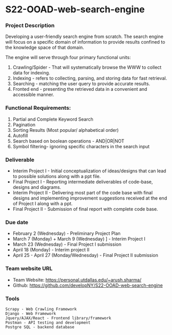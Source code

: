 # S22-OOAD-web-search-engine

### Project Description
Developing a user-friendly search engine from scratch. The search engine will focus on a specific domain of information to provide results confined to the knowledge space of that domain. 
 
The engine will serve through four primary functional units:
  1. Crawling/Spider  - That will systematically browse the WWW to collect data for   indexing.
  2. Indexing - refers to collecting, parsing, and storing data for fast retrieval.
  3. Searching - matching the user query to provide accurate results.
  4. Fronted end - presenting the retrieved data in a convenient and accessible manner.


### Functional Requirements:
  1. Partial and Complete Keyword Search 
  2. Pagination
  3. Sorting Results (Most popular/ alphabetical order)
  4. Autofill
  5. Search based on boolean operations - AND|OR|NOT
  6. Symbol filtering- ignoring specific characters in the search input

### Deliverable
- Interim Project I - Initial conceptualization of ideas/designs that can lead to possible solutions along with a ppt file.
- Final Project I - Reporting intermediate deliverables of code-base, designs and diagrams.
- Interim Project II - Delivering most part of the code base with final designs and implementing improvement suggestions received at the end of Project I along with a ppt.
- Final Project II - Submission of final report with complete code base.

### Due date 
- February 2 (Wednesday) - Preliminary Project Plan
- March 7 (Monday) + March 9 (Wednesday) ] - Interim Project I
- March 23 (Wednesday) - Final Project I submission
- April 18 (Monday) - Interim project II
- April 25 - April 27 (Monday/Wednesday) - Final Project II submission

### Team website URL
- Team Website: https://personal.utdallas.edu/~arush.sharma/
- Github: https://github.com/developNY/S22-OOAD-web-search-engine

### Tools
	Scrapy - Web Crawling Framework
	Django - Web Framework
	Jquery/AJAX/React - Frontend library/framework
	Postman - API testing and development
	Postgre SQL - backend database

